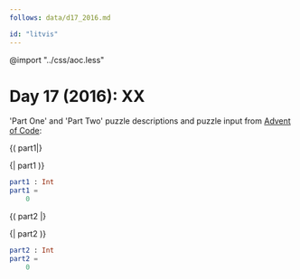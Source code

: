 ```yaml
---
follows: data/d17_2016.md

id: "litvis"
---
```


@import "../css/aoc.less"

# Day 17 (2016): XX

'Part One' and 'Part Two' puzzle descriptions and puzzle input from [Advent of Code](https://adventofcode.com/2016/day/17):

{( part1|}

{| part1 )}

```elm {l r}
part1 : Int
part1 =
    0
```

{( part2 |}

{| part2 )}

```elm {l r}
part2 : Int
part2 =
    0
```
